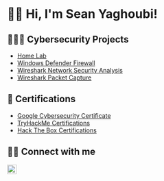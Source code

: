 <h1>👋🏻 Hi, I'm Sean Yaghoubi! 
  
<h2>👨🏻‍💻 Cybersecurity Projects</h2>

  - [Home Lab](https://github.com/Yagoobz/HomeLab)
  - [Windows Defender Firewall](...)
  - [Wireshark Network Security Analysis](...)
  - [Wireshark Packet Capture](...)    
    
<h2>📄 Certifications</h2>

- [Google Cybersecurity Certificate](https://www.credly.com/badges/01d71e21-671e-45c5-8a4a-b3267e4dab57/linked_in_profile)
- [TryHackMe Certifications](...)
- [Hack The Box Certifications](...) 

<h2>🤳🏻 Connect with me</h2>

[<img align="left" alt="SeanYaghoubi | LinkedIn" width="22px" src="https://cdn.jsdelivr.net/npm/simple-icons@v3/icons/linkedin.svg" />][linkedin]

[linkedin]: https://www.linkedin.com/in/sean-yaghoubi-87b5a5227/
